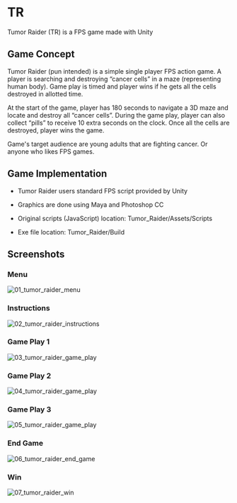 # TR
Tumor Raider (TR) is a FPS game made with Unity

## Game Concept
Tumor Raider (pun intended) is a simple single player FPS action game. A player is searching and destroying “cancer cells” in a maze (representing human body). Game play is timed and player wins if he gets all the cells destroyed in allotted time.

At the start of the game, player has 180 seconds to navigate a 3D maze and locate and destroy all “cancer cells”. During the game play, player can also collect “pills” to receive 10 extra seconds on the clock. Once all the cells are destroyed, player wins the game.

Game's target audience are young adults that are fighting cancer. Or anyone who likes FPS games.

## Game Implementation

- Tumor Raider users standard FPS script provided by Unity

- Graphics are done using Maya and Photoshop CC

- Original scripts (JavaScript) location: Tumor_Raider/Assets/Scripts

- Exe file location: Tumor_Raider/Build

## Screenshots


### Menu

![01_tumor_raider_menu](https://user-images.githubusercontent.com/30803397/30403917-db271c9e-98b1-11e7-99b0-e795805ab778.jpg)

### Instructions

![02_tumor_raider_instructions](https://user-images.githubusercontent.com/30803397/30403921-de49624c-98b1-11e7-9e86-31e971a3e8d6.jpg)


### Game Play 1

![03_tumor_raider_game_play](https://user-images.githubusercontent.com/30803397/30403924-e111ddd8-98b1-11e7-825f-7e0979f35e8b.jpg)

### Game Play 2

![04_tumor_raider_game_play](https://user-images.githubusercontent.com/30803397/30403927-e4095e1c-98b1-11e7-93f0-da3d2a8e5d2b.jpg)

### Game Play 3

![05_tumor_raider_game_play](https://user-images.githubusercontent.com/30803397/30403936-ea7398da-98b1-11e7-986d-4582790a02de.jpg)

### End Game

![06_tumor_raider_end_game](https://user-images.githubusercontent.com/30803397/30403938-ed5494aa-98b1-11e7-82a2-085beaa3ba06.jpg)

### Win

![07_tumor_raider_win](https://user-images.githubusercontent.com/30803397/30403939-f0418a74-98b1-11e7-9a53-c598260d36dd.jpg)


